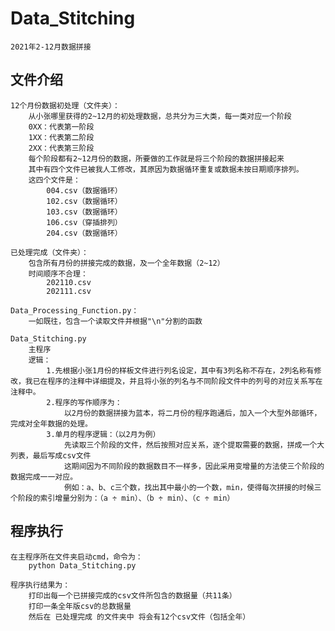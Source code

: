 # Data_Stitching
    2021年2-12月数据拼接

## 文件介绍
    12个月份数据初处理（文件夹）：
        从小张哪里获得的2~12月的初处理数据，总共分为三大类，每一类对应一个阶段
        0XX：代表第一阶段
        1XX：代表第二阶段
        2XX：代表第三阶段
        每个阶段都有2~12月份的数据，所要做的工作就是将三个阶段的数据拼接起来
        其中有四个文件已被我人工修改，其原因为数据循环重复或数据未按日期顺序排列。
        这四个文件是：
            004.csv（数据循环）
            102.csv（数据循环）
            103.csv（数据循环）
            106.csv（穿插排列）
            204.csv（数据循环）
    
    已处理完成（文件夹）：
        包含所有月份的拼接完成的数据，及一个全年数据（2~12）
        时间顺序不合理：
            202110.csv
            202111.csv
        
    Data_Processing_Function.py：
        一如既往，包含一个读取文件并根据"\n"分割的函数
    
    Data_Stitching.py
        主程序
        逻辑：
            1.先根据小张1月份的样板文件进行列名设定，其中有3列名称不存在，2列名称有修改，我已在程序的注释中详细提及，并且将小张的列名与不同阶段文件中的列号的对应关系写在注释中。
            2.程序的写作顺序为：
                以2月份的数据拼接为蓝本，将二月份的程序跑通后，加入一个大型外部循环，完成对全年数据的处理。
            3.单月的程序逻辑：（以2月为例）
                先读取三个阶段的文件，然后按照对应关系，逐个提取需要的数据，拼成一个大列表，最后写成csv文件
                这期间因为不同阶段的数据数目不一样多，因此采用变增量的方法使三个阶段的数据完成一一对应。
                例如：a、b、c三个数，找出其中最小的一个数，min，使得每次拼接的时候三个阶段的索引增量分别为：（a ÷ min）、（b ÷ min）、（c ÷ min）

## 程序执行
    在主程序所在文件夹启动cmd，命令为：
        python Data_Stitching.py
    
    程序执行结果为：
        打印出每一个已拼接完成的csv文件所包含的数据量（共11条）
        打印一条全年版csv的总数据量
        然后在 已处理完成 的文件夹中 将会有12个csv文件（包括全年）